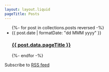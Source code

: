 ```yaml
---
layout: layout.liquid
pageTitle: Posts
---
```

<ul class="posts-list">
{%- for post in collections.posts reversed -%}
    <li>
        <span class="post-date">{{ post.date | formatDate: "dd MMM yyyy" }}</span>
        <h3 class="post-title"><a href="{{ post.url }}">{{ post.data.pageTitle }}</a></h3>
    </li>
{%- endfor -%}
</ul>

Subscribe to [RSS feed](/feed.xml)